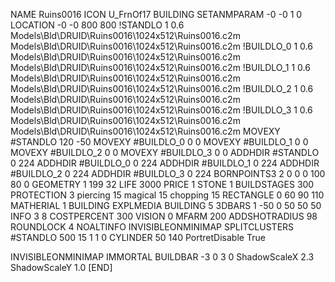 NAME Ruins0016
ICON U_FrnOf17
BUILDING
SETANMPARAM -0 -0 1 0
LOCATION -0 -0 800 800
!STANDLO      1 0.6 Models\Bld\DRUID\Ruins0016\1024x512\Ruins0016.c2m Models\Bld\DRUID\Ruins0016\1024x512\Ruins0016.c2m 
!BUILDLO_0    1 0.6 Models\Bld\DRUID\Ruins0016\1024x512\Ruins0016.c2m Models\Bld\DRUID\Ruins0016\1024x512\Ruins0016.c2m 
!BUILDLO_1    1 0.6 Models\Bld\DRUID\Ruins0016\1024x512\Ruins0016.c2m Models\Bld\DRUID\Ruins0016\1024x512\Ruins0016.c2m 
!BUILDLO_2    1 0.6 Models\Bld\DRUID\Ruins0016\1024x512\Ruins0016.c2m Models\Bld\DRUID\Ruins0016\1024x512\Ruins0016.c2m 
!BUILDLO_3    1 0.6 Models\Bld\DRUID\Ruins0016\1024x512\Ruins0016.c2m Models\Bld\DRUID\Ruins0016\1024x512\Ruins0016.c2m 
MOVEXY #STANDLO   120 -50
MOVEXY #BUILDLO_0 0 0
MOVEXY #BUILDLO_1 0 0
MOVEXY #BUILDLO_2 0 0
MOVEXY #BUILDLO_3 0 0
ADDHDIR #STANDLO 0 224
ADDHDIR #BUILDLO_0 0 224
ADDHDIR #BUILDLO_1 0 224
ADDHDIR #BUILDLO_2 0 224
ADDHDIR #BUILDLO_3 0 224
BORNPOINTS3 2 0 0 0 100 80 0
GEOMETRY 1 199 32
LIFE     3000
PRICE 1 STONE 1
BUILDSTAGES 300
PROTECTION 3 piercing 15 magical 15 chopping 15
RECTANGLE    0 60 90 110
MATHERIAL 1 BUILDING
EXPLMEDIA BUILDING 5
3DBARS 1 -50 0 50 50 50
INFO 3 8
COSTPERCENT 300
VISION 0
MFARM 200
ADDSHOTRADIUS 98
ROUNDLOCK 4
NOALTINFO
INVISIBLEONMINIMAP
SPLITCLUSTERS #STANDLO 500 15 1 1 0
CYLINDER 50 140 
PortretDisable True

INVISIBLEONMINIMAP
IMMORTAL
BUILDBAR -3 0 3 0
ShadowScaleX 2.3
ShadowScaleY 1.0
[END]
